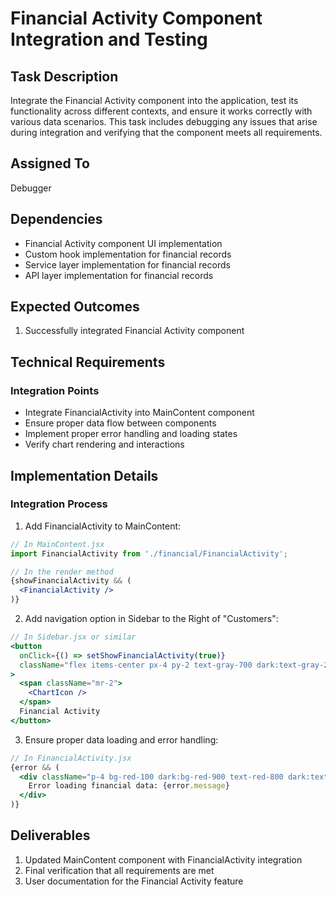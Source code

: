 # Financial Activity Component Integration and Testing

## Task Description
Integrate the Financial Activity component into the application, test its functionality across different contexts, and ensure it works correctly with various data scenarios. This task includes debugging any issues that arise during integration and verifying that the component meets all requirements.

## Assigned To
Debugger

## Dependencies
- Financial Activity component UI implementation
- Custom hook implementation for financial records
- Service layer implementation for financial records
- API layer implementation for financial records

## Expected Outcomes
1. Successfully integrated Financial Activity component

## Technical Requirements

### Integration Points
- Integrate FinancialActivity into MainContent component
- Ensure proper data flow between components
- Implement proper error handling and loading states
- Verify chart rendering and interactions

## Implementation Details

### Integration Process
1. Add FinancialActivity to MainContent:
```jsx
// In MainContent.jsx
import FinancialActivity from './financial/FinancialActivity';

// In the render method
{showFinancialActivity && (
  <FinancialActivity />
)}
```

2. Add navigation option in Sidebar to the Right of "Customers":
```jsx
// In Sidebar.jsx or similar
<button
  onClick={() => setShowFinancialActivity(true)}
  className="flex items-center px-4 py-2 text-gray-700 dark:text-gray-200"
>
  <span className="mr-2">
    <ChartIcon />
  </span>
  Financial Activity
</button>
```

3. Ensure proper data loading and error handling:
```jsx
// In FinancialActivity.jsx
{error && (
  <div className="p-4 bg-red-100 dark:bg-red-900 text-red-800 dark:text-red-200 rounded-lg">
    Error loading financial data: {error.message}
  </div>
)}
```

## Deliverables
1. Updated MainContent component with FinancialActivity integration
2. Final verification that all requirements are met
3. User documentation for the Financial Activity feature